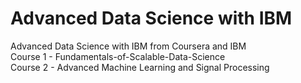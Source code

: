 # Advanced Data Science with IBM
Advanced Data Science with IBM from Coursera and IBM <br>
Course 1 - Fundamentals-of-Scalable-Data-Science <br>
Course 2 - Advanced Machine Learning and Signal Processing
